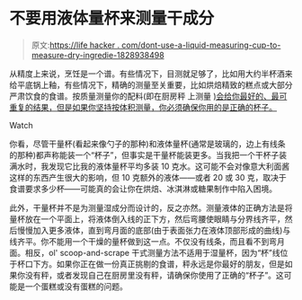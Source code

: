 # 不要用液体量杯来测量干成分

> 原文:[https://life hacker . com/dont-use-a-liquid-measuring-cup-to-measure-dry-ingredie-1828938498](https://lifehacker.com/dont-use-a-liquid-measuring-cup-to-measure-dry-ingredie-1828938498)

从精度上来说，烹饪是一个谱。有些情况下，目测就足够了，比如用大约半杯酒来给平底锅上釉，有些情况下，精确的测量至关重要，比如烘焙精致的糕点或大部分严肃饮食的食谱。按质量测量你的配料(即在厨房秤 上测量 [)会给你最好的、最可重复的结果，但是如果你坚持按体积测量，你必须确保你用的是正确的杯子。](https://lifehacker.com/why-every-kitchen-needs-a-digital-scale-1794969140) 

Watch

你看，尽管干量杯(看起来像勺子的那种)和液体量杯(通常是玻璃的，边上有线条的那种)都声称能装一个“杯子”，但事实是干量杯能装更多。当我把一个干杯子装满水时，我发现它比我的液体量杯平均多装 10 克水。这可能不会对像意大利面酱这样的东西产生很大的影响，但 10 克额外的液体——或者 20 或 30 克，取决于食谱要求多少杯——可能真的会让你在烘焙、冰淇淋或糖果制作中陷入困境。

此外，干量杯并不是为测量湿成分而设计的，反之亦然。测量液体的正确方法是将量杯放在一个平面上，将液体倒入线的正下方，然后弯腰使眼睛与分界线齐平，然后慢慢加入更多液体，直到弯月面的底部(由于表面张力在液体顶部形成的曲线)与线齐平。你不能用一个干燥的量杯做到这一点。不仅没有线条，而且看不到弯月面。相反，ol' scoop-and-scrape 干式测量方法不适用于湿量杯，因为“杯”线位于杯口下方。如果你正在做一份真正挑剔的食谱，秤永远是你最好的朋友，但是如果你没有秤，或者发现自己在厨房里没有秤，请确保你使用了正确的“杯子”。这可能是一个蛋糕或没有蛋糕的问题。